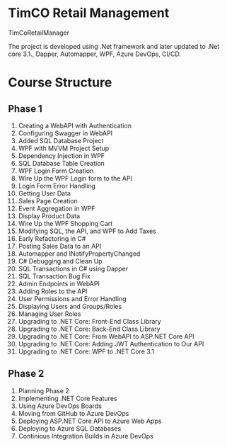 # TimCO Retail Management

TimCoRetailManager  

The project is developed using .Net framework and later updated to .Net core 3.1., Dapper, Automapper, WPF, Azure DevOps, CI/CD.

# Course Structure  
## Phase 1

1.  Creating a WebAPI with Authentication
2.  Configuring Swagger in WebAPI
3.  Added SQL Database Project
4.  WPF with MVVM Project Setup
5.  Dependency Injection in WPF
6.  SQL Database Table Creation
7.  WPF Login Form Creation
8.  Wire Up the WPF Login form to the API
9.  Login Form Error Handling
10.  Getting User Data
11.  Sales Page Creation
12.  Event Aggregation in WPF
13.  Display Product Data
14.  Wire Up the WPF Shopping Cart
15.  Modifying SQL, the API, and WPF to Add Taxes
16.  Early Refactoring in C#
17.  Posting Sales Data to an API
18.  Automapper and INotifyPropertyChanged
19.  C# Debugging and Clean Up
20.  SQL Transactions in C# using Dapper
21.  SQL Transaction Bug Fix
22.  Admin Endpoints in WebAPI
23.  Adding Roles to the API
24.  User Permissions and Error Handling
25.  Displaying Users and Groups/Roles
26.  Managing User Roles
27.  Upgrading to .NET Core: Front-End Class Library
28.  Upgrading to .NET Core: Back-End Class Library
29.  Upgrading to .NET Core: From WebAPI to ASP.NET Core API
30.  Upgrading to .NET Core: Adding JWT Authentication to Our API
31.  Upgrading to .NET Core: WPF to .NET Core 3.1


## Phase 2

1.  Planning Phase 2
2.  Implementing .NET Core Features
3.  Using Azure DevOps Boards
4.  Moving from GitHub to Azure DevOps
5.  Deploying ASP.NET Core API to Azure Web Apps
6.  Deploying to Azure SQL Databases
7.  Continious Integration Builds in Azure DevOps
